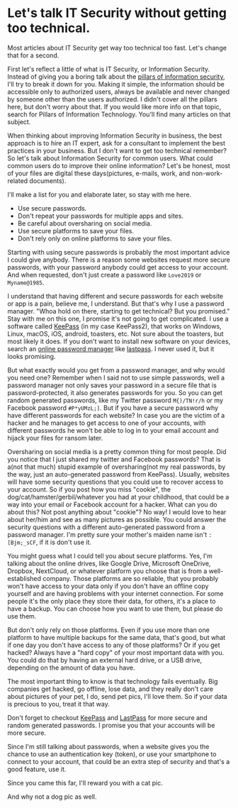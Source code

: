 # Let's talk IT Security without getting too technical.

Most articles about IT Security get way too technical too fast. Let's change that for a second.

First let's reflect a little of what is IT Security, or Information Security. Instead of giving you a boring talk about the [pillars of information security](https://www.siaonline.org/what-are-the-5-pillars-of-information-security/), I'll try to break it down for you. Making it simple, the information should be accessible only to authorized users, always be available and never changed by someone other than the users authorized. I didn't cover all the pillars here, but don't worry about that. If you would like more info on that topic, search for Pillars of Information Technology. You'll find many articles on that subject.

When thinking about improving Information Security in business, the best approach is to hire an IT expert, ask for a consultant to implement the best practices in your business. But I don't want to get too technical remember? So let's talk about Information Security for common users. What could common users do to improve their online information? Let's be honest, most of your files are digital these days(pictures, e-mails, work, and non-work-related documents).

I'll make a list for you and elaborate later, so stay with me here.

* Use secure passwords.
* Don't repeat your passwords for multiple apps and sites.
* Be careful about oversharing on social media.
* Use secure platforms to save your files.
* Don't rely only on online platforms to save your files.

Starting with using secure passwords is probably the most important advice I could give anybody. There is a reason some websites request more secure passwords, with your password anybody could get access to your account. And when requested, don't just create a password like `Love2019` or `Myname@1985`.

I understand that having different and secure passwords for each website or app is a pain, believe me, I understand. But that's why I use a password manager. "Whoa hold on there, starting to get technical? But you promised." Stay with me on this one, I promise it's not going to get complicated. I use a software called [KeePass](https://keepass.info/) (in my case KeePass2), that works on Windows, Linux, macOS, iOS, android, toasters, etc. Not sure about the toasters, but most likely it does. If you don't want to install new software on your devices, search an [online password manager](https://duckduckgo.com/?q=online+password+manager&t=lm&atb=v1-1&ia=web) like [lastpass](https://www.lastpass.com/pricing). I never used it, but it looks promising.

But what exactly would you get from a password manager, and why would you need one? Remember when I said not to use simple passwords, well a password manager not only saves your password in a secure file that is password-protected, it also generates passwords for you. So you can get random generated passwords, like my Twitter password `M{)/TN!r/h` or my Facebook password `#P*yUMzL;]`. But if you have a secure password why have different passwords for each website? In case you are the victim of a hacker and he manages to get access to one of your accounts, with different passwords he won't be able to log in to your email account and hijack your files for ransom later.

Oversharing on social media is a pretty common thing for most people. Did you notice that I just shared my twitter and Facebook passwords? That is a(not that much) stupid example of oversharing(not my real passwords, by the way, just an auto-generated password from KeePass). Usually, websites will have some security questions that you could use to recover access to your account. So if you post how you miss "cookie", the dog/cat/hamster/gerbil/whatever you had at your childhood, that could be a way into your email or Facebook account for a hacker. What can you do about this? Not post anything about "cookie"? No way! I would love to hear about her/him and see as many pictures as possible. You could answer the security questions with a different auto-generated password from a password manager. I'm pretty sure your mother's maiden name isn't `:[Bjm;_sCF`, if it is don't use it.

You might guess what I could tell you about secure platforms. Yes, I'm talking about the online drives, like Google Drive, Microsoft OneDrive, Dropbox, NextCloud, or whatever platform you choose that is from a well-established company. Those platforms are so reliable, that you probably won't have access to your data only if you don't have an offline copy yourself and are having problems with your internet connection. For some people it's the only place they store their data, for others, it's a place to have a backup. You can choose how you want to use them, but please do use them.

But don't only rely on those platforms. Even if you use more than one platform to have multiple backups for the same data, that's good, but what if one day you don't have access to any of those platforms? Or if you get hacked? Always have a "hard copy" of your most important data with you. You could do that by having an external hard drive, or a USB drive, depending on the amount of data you have.

The most important thing to know is that technology fails eventually. Big companies get hacked, go offline, lose data, and they really don't care about pictures of your pet, I do, send pet pics, I'll love them. So if your data is precious to you, treat it that way.

Don't forget to checkout [KeePass](https://keepass.info/) and [LastPass](https://www.lastpass.com/) for more secure and random generated passwords. I promise you that your accounts will be more secure.

Since I'm still talking about passwords, when a website gives you the chance to use an authentication key (token), or use your smartphone to connect to your account, that could be an extra step of security and that's a good feature, use it.

Since you came this far, I'll reward you with a cat pic.

And why not a dog pic as well.
